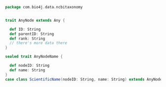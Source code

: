 
```scala
package com.bio4j.data.ncbitaxonomy


trait AnyNode extends Any {

  def ID: String
  def parentID: String
  def rank: String
  // there's more data there
}

sealed trait AnyNodeName {

  def nodeID: String
  def name: String
}
case class ScientificName(nodeID: String, name: String) extends AnyNodeName

```




[test/scala/parseNames.scala]: ../../test/scala/parseNames.scala.md
[test/scala/parseAllNodes.scala]: ../../test/scala/parseAllNodes.scala.md
[test/scala/parseAllNames.scala]: ../../test/scala/parseAllNames.scala.md
[test/scala/parseNodes.scala]: ../../test/scala/parseNodes.scala.md
[main/scala/dmp/format.scala]: dmp/format.scala.md
[main/scala/nodes.scala]: nodes.scala.md